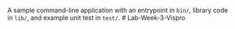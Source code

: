 A sample command-line application with an entrypoint in `bin/`, library code
in `lib/`, and example unit test in `test/`.
#   L a b - W e e k - 3 - V i s p r o  
 